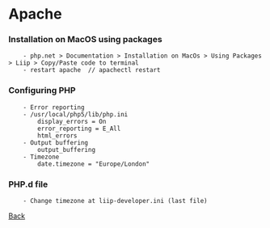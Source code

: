 # Apache

###	Installation on MacOS using packages
	
		- php.net > Documentation > Installation on MacOs > Using Packages > Liip > Copy/Paste code to terminal
		- restart apache  // apachectl restart


### 	Configuring PHP

		- Error reporting
		- /usr/local/php5/lib/php.ini
			display_errors = On
			error_reporting = E_All
			html_errors
		- Output buffering
			output_buffering
		- Timezone
			date.timezone = "Europe/London"


### 	PHP.d file
	
		- Change timezone at liip-developer.ini (last file)



[Back](https://github.com/stefan22/phpIntro)
